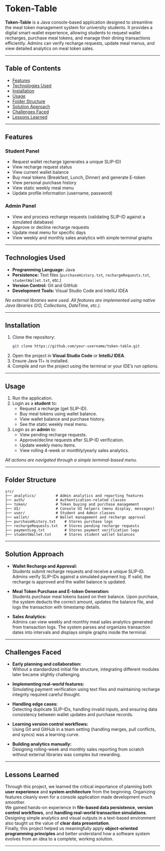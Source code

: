 # Token-Table

**Token-Table** is a Java console-based application designed to streamline the meal token management system for university students. It provides a digital smart-wallet experience, allowing students to request wallet recharges, purchase meal tokens, and manage their dining transactions efficiently. Admins can verify recharge requests, update meal menus, and view detailed analytics on meal token sales.

---

## Table of Contents

- [Features](#features)
- [Technologies Used](#technologies-used)
- [Installation](#installation)
- [Usage](#usage)
- [Folder Structure](#folder-structure)
- [Solution Approach](#solution-approach)
- [Challenges Faced](#challenges-faced)
- [Lessons Learned](#lessons-learned)

---

## Features

### Student Panel
- Request wallet recharge (generates a unique SLIP-ID)
- View recharge request status
- View current wallet balance
- Buy meal tokens (Breakfast, Lunch, Dinner) and generate E-token
- View personal purchase history
- View static weekly meal menu
- Update profile information (username, password)

### Admin Panel
- View and process recharge requests (validating SLIP-ID against a simulated database)
- Approve or decline recharge requests
- Update meal menu for specific days
- View weekly and monthly sales analytics with simple terminal graphs

---

## Technologies Used

- **Programming Language:** Java
- **Persistence:** Text files (`purchaseHistory.txt`, `rechargeRequests.txt`, `studentWallet.txt`, etc.)
- **Version Control:** Git and GitHub
- **Development Tools:** Visual Studio Code and IntelliJ IDEA

_No external libraries were used. All features are implemented using native Java libraries (I/O, Collections, DateTime, etc.)._

---

## Installation

1. Clone the repository:
   ```bash
   git clone https://github.com/your-username/token-table.git
   ```
2. Open the project in **Visual Studio Code** or **IntelliJ IDEA**.
3. Ensure Java 11+ is installed.
4. Compile and run the project using the terminal or your IDE’s run options.

---

## Usage

1. Run the application.
2. Login as a **student** to:
   - Request a recharge (get SLIP-ID).
   - Buy meal tokens using wallet balance.
   - View wallet balance and purchase history.
   - See the static weekly meal menu.
3. Login as an **admin** to:
   - View pending recharge requests.
   - Approve/decline requests after SLIP-ID verification.
   - Update weekly menu items.
   - View rolling 4-week or monthly/yearly sales analytics.

_All actions are navigated through a simple terminal-based menu._

---

## Folder Structure

```
src/
├── analytics/         # Admin analytics and reporting features
├── auth/              # Authentication-related classes
├── token/             # Token buying and purchase management
├── UI/                # Console UI helpers (menu display, messages)
├── user/              # Student and Admin classes
├── wallet/            # Wallet management and recharge approval
├── purchaseHistory.txt    # Stores purchase logs
├── rechargeRequests.txt   # Stores pending recharge requests
├── paymentLog.txt         # Stores payment verification logs
├── studentWallet.txt      # Stores student wallet balances
```

---

## Solution Approach

- **Wallet Recharge and Approval:**  
  Students submit recharge requests and receive a unique SLIP-ID. Admins verify SLIP-IDs against a simulated payment log. If valid, the recharge is approved and the wallet balance is updated.

- **Meal Token Purchase and E-token Generation:**  
  Students purchase meal tokens based on their balance. Upon purchase, the system deducts the correct amount, updates the balance file, and logs the transaction with timestamp details.

- **Sales Analytics:**  
  Admins can view weekly and monthly meal sales analytics generated from transaction logs. The system parses and organizes transaction dates into intervals and displays simple graphs inside the terminal.

---

## Challenges Faced

- **Early planning and collaboration:**  
  Without a standardized initial file structure, integrating different modules later became slightly challenging.
  
- **Implementing real-world features:**  
  Simulating payment verification using text files and maintaining recharge integrity required careful thought.
  
- **Handling edge cases:**  
  Detecting duplicate SLIP-IDs, handling invalid inputs, and ensuring data consistency between wallet updates and purchase records.

- **Learning version control workflows:**  
  Using Git and GitHub in a team setting (handling merges, pull conflicts, and syncs) was a learning curve.

- **Building analytics manually:**  
  Designing rolling-week and monthly sales reporting from scratch without external libraries was complex but rewarding.

---

## Lessons Learned

Through this project, we learned the critical importance of planning both **user experience** and **system architecture** from the beginning. Organizing features cleanly even for a console application made development much smoother.  
We gained hands-on experience in **file-based data persistence**, **version control workflows**, and **handling real-world transaction simulations**.  
Designing simple analytics and visual outputs in a text-based environment also taught us the value of **clear data presentation**.  
Finally, this project helped us meaningfully apply **object-oriented programming principles** and better understand how a software system evolves from an idea to a complete, working solution.

---
